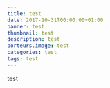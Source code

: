 ```yaml
---
title: test
date: 2017-10-31T00:00:00+01:00
banner: test
thumbnail: test
description: test
porteurs.image: test
categories: test
tags: test
---
```

test
